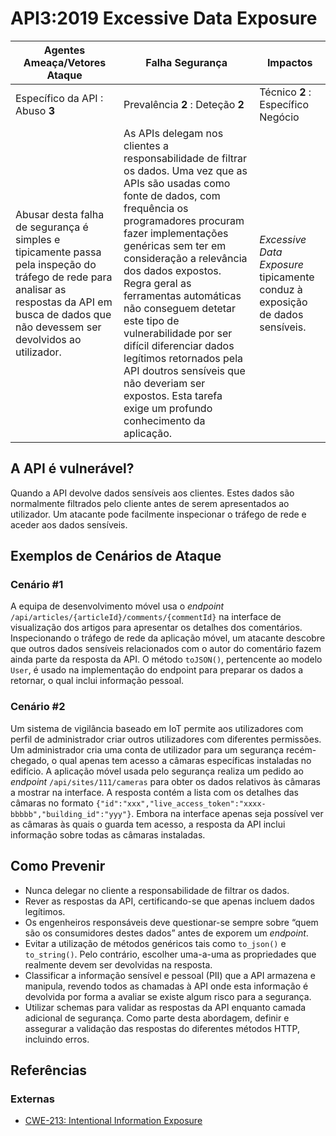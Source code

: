 API3:2019 Excessive Data Exposure
=================================

| Agentes Ameaça/Vetores Ataque | Falha Segurança | Impactos |
| - | - | - |
| Específico da API : Abuso **3** | Prevalência **2** : Deteção **2** | Técnico **2** : Específico Negócio |
| Abusar desta falha de segurança é simples e tipicamente passa pela inspeção do tráfego de rede para analisar as respostas da API em busca de dados que não devessem ser devolvidos ao utilizador. | As APIs delegam nos clientes a responsabilidade de filtrar os dados. Uma vez que as APIs são usadas como fonte de dados, com frequência os programadores procuram fazer implementações genéricas sem ter em consideração a relevância dos dados expostos. Regra geral as ferramentas automáticas não conseguem detetar este tipo de vulnerabilidade por ser difícil diferenciar dados legítimos retornados pela API doutros sensíveis que não deveriam ser expostos. Esta tarefa exige um profundo conhecimento da aplicação. | _Excessive Data Exposure_ tipicamente conduz à exposição de dados sensíveis. |

## A API é vulnerável?

Quando a API devolve dados sensíveis aos clientes. Estes dados são normalmente
filtrados pelo cliente antes de serem apresentados ao utilizador. Um atacante
pode facilmente inspecionar o tráfego de rede e aceder aos dados sensíveis.

## Exemplos de Cenários de Ataque

### Cenário #1

A equipa de desenvolvimento móvel usa o _endpoint_
`/api/articles/{articleId}/comments/{commentId}` na interface de visualização
dos artigos para apresentar os detalhes dos comentários. Inspecionando o tráfego
de rede da aplicação móvel, um atacante descobre que outros dados sensíveis
relacionados com o autor do comentário fazem ainda parte da resposta da API. O
método `toJSON()`, pertencente ao modelo `User`, é usado na implementação do
endpoint para preparar os dados a retornar, o qual inclui informação pessoal.

### Cenário #2

Um sistema de vigilância baseado em IoT permite aos utilizadores com perfil de
administrador criar outros utilizadores com diferentes permissões. Um
administrador cria uma conta de utilizador para um segurança recém-chegado, o
qual apenas tem acesso a câmaras específicas instaladas no edifício. A aplicação
móvel usada pelo segurança realiza um pedido ao _endpoint_
`/api/sites/111/cameras` para obter os dados relativos às câmaras a mostrar na
interface. A resposta contém a lista com os detalhes das câmaras no formato
`{"id":"xxx","live_access_token":"xxxx-bbbbb","building_id":"yyy"}`. Embora na
interface apenas seja possível ver as câmaras às quais o guarda tem acesso, a
resposta da API inclui informação sobre todas as câmaras instaladas.

## Como Prevenir

* Nunca delegar no cliente a responsabilidade de filtrar os dados.
* Rever as respostas da API, certificando-se que apenas incluem dados legítimos.
* Os engenheiros responsáveis deve questionar-se sempre sobre “quem são os
  consumidores destes dados” antes de exporem um _endpoint_.
* Evitar a utilização de métodos genéricos tais como `to_json()` e
  `to_string()`. Pelo contrário, escolher uma-a-uma as propriedades que
  realmente devem ser devolvidas na resposta.
* Classificar a informação sensível e pessoal (PII) que a API armazena e
  manipula, revendo todos as chamadas à API onde esta informação é devolvida por
  forma a avaliar se existe algum risco para a segurança.
* Utilizar schemas para validar as respostas da API enquanto camada adicional de
  segurança. Como parte desta abordagem, definir e assegurar a validação das
  respostas do diferentes métodos HTTP, incluindo erros.

## Referências

### Externas

* [CWE-213: Intentional Information Exposure][1]

[1]: https://cwe.mitre.org/data/definitions/213.html
